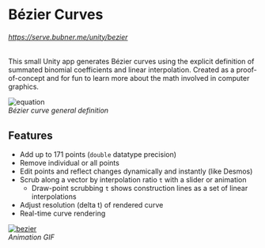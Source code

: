 # Bézier Curves
###### https://serve.bubner.me/unity/bezier
This small Unity app generates Bézier curves using the explicit definition of summated binomial coefficients and linear interpolation. Created as a proof-of-concept and for fun to learn more about the math involved in computer graphics.

![equation](https://github.com/bubner/Bezier/assets/81782264/6cbbd6a0-ecb2-4f10-a082-4f25fac9605b)<br>
_Bézier curve general definition_
## Features
- Add up to 171 points (`double` datatype precision)
- Remove individual or all points
- Edit points and reflect changes dynamically and instantly (like Desmos)
- Scrub along a vector by interpolation ratio `t` with a slider or animation
  - Draw-point scrubbing `t` shows construction lines as a set of linear interpolations
- Adjust resolution (delta t) of rendered curve
- Real-time curve rendering

[![bezier](https://github.com/bubner/Bezier/assets/81782264/2981d643-439e-44e1-8bf8-8032ffb1025a)](https://serve.bubner.me/unity/bezier)<br>
_Animation GIF_
